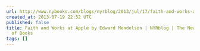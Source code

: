 ```yaml
---
url: http://www.nybooks.com/blogs/nyrblog/2013/jul/17/faith-and-works-apple/
created_at: 2013-07-19 22:52 UTC
published: false
title: Faith and Works at Apple by Edward Mendelson | NYRblog | The New York Review
  of Books
tags: []
---
```



